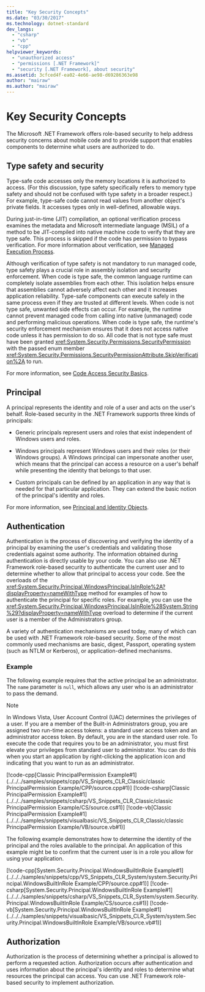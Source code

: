 ```yaml
---
title: "Key Security Concepts"
ms.date: "03/30/2017"
ms.technology: dotnet-standard
dev_langs: 
  - "csharp"
  - "vb"
  - "cpp"
helpviewer_keywords: 
  - "unauthorized access"
  - "permissions [.NET Framework]"
  - "security [.NET Framework], about security"
ms.assetid: 3cfced4f-ea02-4e66-ae98-d69286363e98
author: "mairaw"
ms.author: "mairaw"
---
```

# Key Security Concepts
The Microsoft .NET Framework offers role-based security to help address security concerns about mobile code and to provide support that enables components to determine what users are authorized to do.  
  
## Type safety and security  
 Type-safe code accesses only the memory locations it is authorized to access. (For this discussion, type safety specifically refers to memory type safety and should not be confused with type safety in a broader respect.) For example, type-safe code cannot read values from another object's private fields. It accesses types only in well-defined, allowable ways.  
  
 During just-in-time (JIT) compilation, an optional verification process examines the metadata and Microsoft intermediate language (MSIL) of a method to be JIT-compiled into native machine code to verify that they are type safe. This process is skipped if the code has permission to bypass verification. For more information about verification, see [Managed Execution Process](../../../docs/standard/managed-execution-process.md).  
  
 Although verification of type safety is not mandatory to run managed code, type safety plays a crucial role in assembly isolation and security enforcement. When code is type safe, the common language runtime can completely isolate assemblies from each other. This isolation helps ensure that assemblies cannot adversely affect each other and it increases application reliability. Type-safe components can execute safely in the same process even if they are trusted at different levels. When code is not type safe, unwanted side effects can occur. For example, the runtime cannot prevent managed code from calling into native (unmanaged) code and performing malicious operations. When code is type safe, the runtime's security enforcement mechanism ensures that it does not access native code unless it has permission to do so. All code that is not type safe must have been granted <xref:System.Security.Permissions.SecurityPermission> with the passed enum member <xref:System.Security.Permissions.SecurityPermissionAttribute.SkipVerification%2A> to run.  
  
 For more information, see [Code Access Security Basics](../../../docs/framework/misc/code-access-security-basics.md).  
  
## Principal  
 A principal represents the identity and role of a user and acts on the user's behalf. Role-based security in the .NET Framework supports three kinds of principals:  
  
- Generic principals represent users and roles that exist independent of Windows users and roles.  
  
- Windows principals represent Windows users and their roles (or their Windows groups). A Windows principal can impersonate another user, which means that the principal can access a resource on a user's behalf while presenting the identity that belongs to that user.  
  
- Custom principals can be defined by an application in any way that is needed for that particular application. They can extend the basic notion of the principal's identity and roles.  
  
 For more information, see [Principal and Identity Objects](../../../docs/standard/security/principal-and-identity-objects.md).  
  
## Authentication  
 Authentication is the process of discovering and verifying the identity of a principal by examining the user's credentials and validating those credentials against some authority. The information obtained during authentication is directly usable by your code. You can also use .NET Framework role-based security to authenticate the current user and to determine whether to allow that principal to access your code. See the overloads of the <xref:System.Security.Principal.WindowsPrincipal.IsInRole%2A?displayProperty=nameWithType> method for examples of how to authenticate the principal for specific roles. For example, you can use the <xref:System.Security.Principal.WindowsPrincipal.IsInRole%28System.String%29?displayProperty=nameWithType> overload to determine if the current user is a member of the Administrators group.  
  
 A variety of authentication mechanisms are used today, many of which can be used with .NET Framework role-based security. Some of the most commonly used mechanisms are basic, digest, Passport, operating system (such as NTLM or Kerberos), or application-defined mechanisms.  
  
### Example  
 The following example requires that the active principal be an administrator. The `name` parameter is `null`, which allows any user who is an administrator to pass the demand.  
  
> [!NOTE]
> In Windows Vista, User Account Control (UAC) determines the privileges of a user. If you are a member of the Built-in Administrators group, you are assigned two run-time access tokens: a standard user access token and an administrator access token. By default, you are in the standard user role. To execute the code that requires you to be an administrator, you must first elevate your privileges from standard user to administrator. You can do this when you start an application by right-clicking the application icon and indicating that you want to run as an administrator.  
  
 [!code-cpp[Classic PrincipalPermission Example#1](../../../samples/snippets/cpp/VS_Snippets_CLR_Classic/classic PrincipalPermission Example/CPP/source.cpp#1)]
 [!code-csharp[Classic PrincipalPermission Example#1](../../../samples/snippets/csharp/VS_Snippets_CLR_Classic/classic PrincipalPermission Example/CS/source.cs#1)]
 [!code-vb[Classic PrincipalPermission Example#1](../../../samples/snippets/visualbasic/VS_Snippets_CLR_Classic/classic PrincipalPermission Example/VB/source.vb#1)]  
  
 The following example demonstrates how to determine the identity of the principal and the roles available to the principal. An application of this example might be to confirm that the current user is in a role you allow for using your application.  
  
 [!code-cpp[System.Security.Principal.WindowsBuiltInRole Example#1](../../../samples/snippets/cpp/VS_Snippets_CLR_System/system.Security.Principal.WindowsBuiltInRole Example/CPP/source.cpp#1)]
 [!code-csharp[System.Security.Principal.WindowsBuiltInRole Example#1](../../../samples/snippets/csharp/VS_Snippets_CLR_System/system.Security.Principal.WindowsBuiltInRole Example/CS/source.cs#1)]
 [!code-vb[System.Security.Principal.WindowsBuiltInRole Example#1](../../../samples/snippets/visualbasic/VS_Snippets_CLR_System/system.Security.Principal.WindowsBuiltInRole Example/VB/source.vb#1)]  
  
## Authorization  
 Authorization is the process of determining whether a principal is allowed to perform a requested action. Authorization occurs after authentication and uses information about the principal's identity and roles to determine what resources the principal can access. You can use .NET Framework role-based security to implement authorization.
